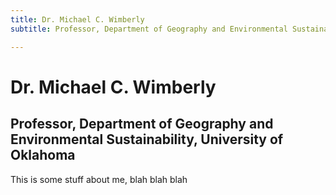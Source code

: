 ```yaml
---
title: Dr. Michael C. Wimberly
subtitle: Professor, Department of Geography and Environmental Sustainability, University of OKlahoma

---
```


# Dr. Michael C. Wimberly
## Professor, Department of Geography and Environmental Sustainability, University of Oklahoma

This is some stuff about me, blah blah blah
